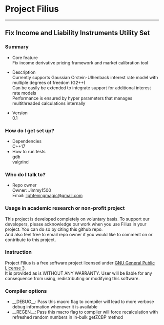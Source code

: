 # Project Filius #
----

## Fix Income and Liability Instruments Utility Set ##

### Summary ###

* Core feature  
	Fix income derivative pricing framework and market calibration tool

* Description  
    Currently supports Gaussian Orstein-Ulhenback interest rate model with multiple degrees of freedom (G2++)  
    Can be easily be extended to integrate support for additional interest rate models  
    Performance is ensured by hyper parameters that manages multithreaded calculations internally 

* Version  
	0.1

### How do I get set up? ###

* Dependencies  
    C++17
* How to run tests  
    gdb  
    valgrind

### Who do I talk to? ###

* Repo owner  
	Owner: Jimmy1500  
    Email: lighteningmagic@gmail.com

### Usage in academic research or non-profit project ###

This project is developed completely on voluntary basis.
To support our developers, please acknowledge our work when you use Filius in your project.
You can do so by citing this github repo.  
And also feel free to email repo owner if you would like to comment on or contribute to this project.

### Instruction ###

Project Filius is a free software project licensed under [GNU General Public License 3](LICENSE).  
It is provided as is WITHOUT ANY WARRANTY.
User will be liable for any consequence from using, redistributing or modifying this software.

### Compiler options ###
* \_\_DEBUG\_\_: Pass this macro flag to compiler will lead to more verbose debug information whenever it is available
* \_\_REGEN\_\_: Pass this macro flag to compiler will force recalculation with refreshed random numbers in in-bulk getZCBP method
